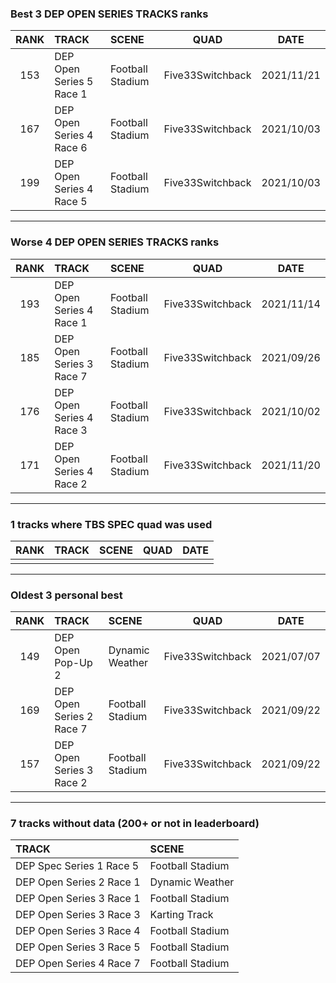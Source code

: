 ### Best 3 DEP OPEN SERIES TRACKS ranks
|RANK|TRACK|SCENE|QUAD|DATE|
|:---:|:---|:---|:---:|:---:|
|153|DEP Open Series 5 Race 1|Football Stadium|Five33Switchback|2021/11/21|
|167|DEP Open Series 4 Race 6|Football Stadium|Five33Switchback|2021/10/03|
|199|DEP Open Series 4 Race 5|Football Stadium|Five33Switchback|2021/10/03|
---
### Worse 4 DEP OPEN SERIES TRACKS ranks
|RANK|TRACK|SCENE|QUAD|DATE|
|:---:|:---|:---|:---:|:---:|
|193|DEP Open Series 4 Race 1|Football Stadium|Five33Switchback|2021/11/14|
|185|DEP Open Series 3 Race 7|Football Stadium|Five33Switchback|2021/09/26|
|176|DEP Open Series 4 Race 3|Football Stadium|Five33Switchback|2021/10/02|
|171|DEP Open Series 4 Race 2|Football Stadium|Five33Switchback|2021/11/20|
---
### 1 tracks where TBS SPEC quad was used
|RANK|TRACK|SCENE|QUAD|DATE|
|:---:|:---|:---|:---:|:---:|
||||||
---
### Oldest 3 personal best
|RANK|TRACK|SCENE|QUAD|DATE|
|:---:|:---|:---|:---:|:---:|
|149|DEP Open Pop-Up 2|Dynamic Weather|Five33Switchback|2021/07/07|
|169|DEP Open Series 2 Race 7|Football Stadium|Five33Switchback|2021/09/22|
|157|DEP Open Series 3 Race 2|Football Stadium|Five33Switchback|2021/09/22|
---
### 7 tracks without data (200+ or not in leaderboard)
|TRACK|SCENE|
|:---|:---|
|DEP Spec Series 1 Race 5|Football Stadium|
|DEP Open Series 2 Race 1|Dynamic Weather|
|DEP Open Series 3 Race 1|Football Stadium|
|DEP Open Series 3 Race 3|Karting Track|
|DEP Open Series 3 Race 4|Football Stadium|
|DEP Open Series 3 Race 5|Football Stadium|
|DEP Open Series 4 Race 7|Football Stadium|
